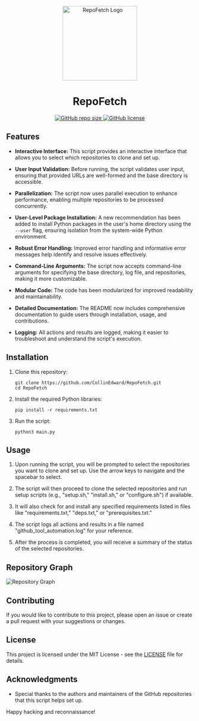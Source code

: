 <p align="center">
  <img src="https://github.com/CollinEdward/RepoFetch/raw/main/repo_fetch_logo.png" alt="RepoFetch Logo" width="200">
</p>

<h1 align="center">RepoFetch</h1>

<p align="center">
  <a href="https://github.com/CollinEdward/RepoFetch">
    <img src="https://img.shields.io/github/repo-size/CollinEdward/RepoFetch" alt="GitHub repo size">
  </a>
  <a href="https://github.com/CollinEdward/RepoFetch">
    <img src="https://img.shields.io/github/license/CollinEdward/RepoFetch" alt="GitHub license">
  </a>
</p>

## Features

- **Interactive Interface:** This script provides an interactive interface that allows you to select which repositories to clone and set up.

- **User Input Validation:** Before running, the script validates user input, ensuring that provided URLs are well-formed and the base directory is accessible.

- **Parallelization:** The script now uses parallel execution to enhance performance, enabling multiple repositories to be processed concurrently.

- **User-Level Package Installation:** A new recommendation has been added to install Python packages in the user's home directory using the `--user` flag, ensuring isolation from the system-wide Python environment.

- **Robust Error Handling:** Improved error handling and informative error messages help identify and resolve issues effectively.

- **Command-Line Arguments:** The script now accepts command-line arguments for specifying the base directory, log file, and repositories, making it more customizable.

- **Modular Code:** The code has been modularized for improved readability and maintainability.

- **Detailed Documentation:** The README now includes comprehensive documentation to guide users through installation, usage, and contributions.

- **Logging:** All actions and results are logged, making it easier to troubleshoot and understand the script's execution.

## Installation

1. Clone this repository:

   ```shell
   git clone https://github.com/CollinEdward/RepoFetch.git
   cd RepoFetch
   ```

2. Install the required Python libraries:

   ```shell
   pip install -r requirements.txt
   ```

3. Run the script:

   ```shell
   python3 main.py
   ```

## Usage

1. Upon running the script, you will be prompted to select the repositories you want to clone and set up. Use the arrow keys to navigate and the spacebar to select.

2. The script will then proceed to clone the selected repositories and run setup scripts (e.g., "setup.sh," "install.sh," or "configure.sh") if available.

3. It will also check for and install any specified requirements listed in files like "requirements.txt," "deps.txt," or "prerequisites.txt."

4. The script logs all actions and results in a file named "github_tool_automation.log" for your reference.

5. After the process is completed, you will receive a summary of the status of the selected repositories.

## Repository Graph

![Repository Graph](https://github.com/CollinEdward/RepoFetch/raw/main/repo_fetch_graph.png)

## Contributing

If you would like to contribute to this project, please open an issue or create a pull request with your suggestions or changes.

## License

This project is licensed under the MIT License - see the [LICENSE](LICENSE) file for details.

## Acknowledgments

- Special thanks to the authors and maintainers of the GitHub repositories that this script helps set up.

Happy hacking and reconnaissance!
